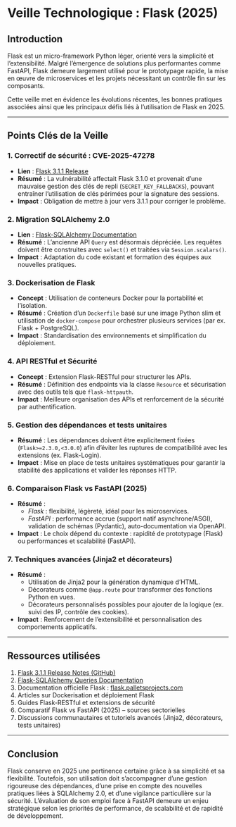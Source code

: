 # Veille Technologique : Flask (2025)

## Introduction
Flask est un micro-framework Python léger, orienté vers la simplicité et l’extensibilité. Malgré l’émergence de solutions plus performantes comme FastAPI, Flask demeure largement utilisé pour le prototypage rapide, la mise en œuvre de microservices et les projets nécessitant un contrôle fin sur les composants.

Cette veille met en évidence les évolutions récentes, les bonnes pratiques associées ainsi que les principaux défis liés à l’utilisation de Flask en 2025.

---

## Points Clés de la Veille

### 1. Correctif de sécurité : CVE-2025-47278
- **Lien** : [Flask 3.1.1 Release](https://github.com/pallets/flask/releases/tag/3.1.1)  
- **Résumé** : La vulnérabilité affectait Flask 3.1.0 et provenait d’une mauvaise gestion des clés de repli (`SECRET_KEY_FALLBACKS`), pouvant entraîner l’utilisation de clés périmées pour la signature des sessions.  
- **Impact** : Obligation de mettre à jour vers 3.1.1 pour corriger le problème.

### 2. Migration SQLAlchemy 2.0
- **Lien** : [Flask-SQLAlchemy Documentation](https://flask-sqlalchemy.palletsprojects.com/en/3.1.x/queries/#select)  
- **Résumé** : L’ancienne API `Query` est désormais dépréciée. Les requêtes doivent être construites avec `select()` et traitées via `Session.scalars()`.  
- **Impact** : Adaptation du code existant et formation des équipes aux nouvelles pratiques.

### 3. Dockerisation de Flask
- **Concept** : Utilisation de conteneurs Docker pour la portabilité et l’isolation.  
- **Résumé** : Création d’un `Dockerfile` basé sur une image Python slim et utilisation de `docker-compose` pour orchestrer plusieurs services (par ex. Flask + PostgreSQL).  
- **Impact** : Standardisation des environnements et simplification du déploiement.

### 4. API RESTful et Sécurité
- **Concept** : Extension Flask-RESTful pour structurer les APIs.  
- **Résumé** : Définition des endpoints via la classe `Resource` et sécurisation avec des outils tels que `flask-httpauth`.  
- **Impact** : Meilleure organisation des APIs et renforcement de la sécurité par authentification.

### 5. Gestion des dépendances et tests unitaires
- **Résumé** : Les dépendances doivent être explicitement fixées (`Flask>=2.3.0,<3.0.0`) afin d’éviter les ruptures de compatibilité avec les extensions (ex. Flask-Login).  
- **Impact** : Mise en place de tests unitaires systématiques pour garantir la stabilité des applications et valider les réponses HTTP.

### 6. Comparaison Flask vs FastAPI (2025)
- **Résumé** :  
  - *Flask* : flexibilité, légèreté, idéal pour les microservices.  
  - *FastAPI* : performance accrue (support natif asynchrone/ASGI), validation de schémas (Pydantic), auto-documentation via OpenAPI.  
- **Impact** : Le choix dépend du contexte : rapidité de prototypage (Flask) ou performances et scalabilité (FastAPI).

### 7. Techniques avancées (Jinja2 et décorateurs)
- **Résumé** :  
  - Utilisation de Jinja2 pour la génération dynamique d’HTML.  
  - Décorateurs comme `@app.route` pour transformer des fonctions Python en vues.  
  - Décorateurs personnalisés possibles pour ajouter de la logique (ex. suivi des IP, contrôle des cookies).  
- **Impact** : Renforcement de l’extensibilité et personnalisation des comportements applicatifs.

---

## Ressources utilisées
1. [Flask 3.1.1 Release Notes (GitHub)](https://github.com/pallets/flask/releases/tag/3.1.1)  
2. [Flask-SQLAlchemy Queries Documentation](https://flask-sqlalchemy.palletsprojects.com/en/3.1.x/queries/#select)  
3. Documentation officielle Flask : [flask.palletsprojects.com](https://flask.palletsprojects.com)  
4. Articles sur Dockerisation et déploiement Flask  
5. Guides Flask-RESTful et extensions de sécurité  
6. Comparatif Flask vs FastAPI (2025) – sources sectorielles  
7. Discussions communautaires et tutoriels avancés (Jinja2, décorateurs, tests unitaires)

---

## Conclusion
Flask conserve en 2025 une pertinence certaine grâce à sa simplicité et sa flexibilité. Toutefois, son utilisation doit s’accompagner d’une gestion rigoureuse des dépendances, d’une prise en compte des nouvelles pratiques liées à SQLAlchemy 2.0, et d’une vigilance particulière sur la sécurité. L’évaluation de son emploi face à FastAPI demeure un enjeu stratégique selon les priorités de performance, de scalabilité et de rapidité de développement.
